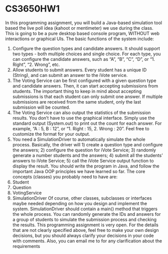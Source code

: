 # CS3650HW1

In this programming assignment, you will build a Java-based simulation tool based the live poll
idea (kahoot or mentimeter) we use during the class. This is going to be a pure desktop based
console program, WITHOUT web interactions or graphical UIs.
The basic functions of the system include:
1) Configure the question types and candidate answers. It should support two types - both
multiple choices and single choice. For each type, you can configure the candidate
answers, such as “A”, “B”, “C”, “D”, or “1. Right”, “2. Wrong”, etc.
2) Allow students to submit answers. Every student has a unique ID (String), and can
submit an answer to the iVote service.
3) The Voting Service can be first configured with a given question type and candidate
answers. Then, it can start accepting submissions from students. The important thing to
keep in mind about accepting submissions is that each student can only submit one
answer. If multiple submissions are received from the same student, only the last
submission will be counted.
4) The Voting Service can also output the statistics of the submission results. You don’t
have to use the graphical interface. Simply use the standard output (System.out) to
print out the count for each answer. For example, “A : 5, B : 12”, or “1. Right :
15, 2. Wrong : 20”. Feel free to customize the format for your output.
5) You need a SimulationDriver to automatically simulate the whole process. Basically,
the driver will 1) create a question type and configure the answers; 2) configure the
question for iVote Service; 3) randomly generate a number students and the answers; 4)
submit all the students’ answers to iVote Service; 5) call the iVote Service output
function to display the result.
You should write the program in Java, and follow the important Java OOP principles we have
learned so far. The core concepts (classes) you probably need to have are:
1) Student
2) Question
3) VotingService
4) SimulationDriver
Of course, other classes, subclasses or interfaces maybe needed depending on how you design
and implement the system.
SimulationDriver should contain a main() method that triggers the whole process. You can
randomly generate the IDs and answers for a group of students to simulate the submission
process and checking the results.
This programming assignment is very open. For the details that are not clearly specified above,
feel free to make your own design decisions, but you should always clarify your decisions in
your code with comments. Also, you can email me to for any clarification about the
requirements
